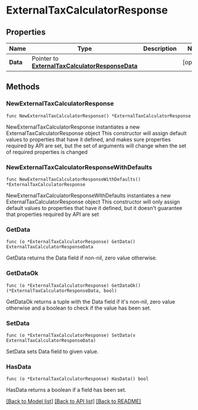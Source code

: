 # ExternalTaxCalculatorResponse

## Properties

Name | Type | Description | Notes
------------ | ------------- | ------------- | -------------
**Data** | Pointer to [**ExternalTaxCalculatorResponseData**](ExternalTaxCalculatorResponseData.md) |  | [optional] 

## Methods

### NewExternalTaxCalculatorResponse

`func NewExternalTaxCalculatorResponse() *ExternalTaxCalculatorResponse`

NewExternalTaxCalculatorResponse instantiates a new ExternalTaxCalculatorResponse object
This constructor will assign default values to properties that have it defined,
and makes sure properties required by API are set, but the set of arguments
will change when the set of required properties is changed

### NewExternalTaxCalculatorResponseWithDefaults

`func NewExternalTaxCalculatorResponseWithDefaults() *ExternalTaxCalculatorResponse`

NewExternalTaxCalculatorResponseWithDefaults instantiates a new ExternalTaxCalculatorResponse object
This constructor will only assign default values to properties that have it defined,
but it doesn't guarantee that properties required by API are set

### GetData

`func (o *ExternalTaxCalculatorResponse) GetData() ExternalTaxCalculatorResponseData`

GetData returns the Data field if non-nil, zero value otherwise.

### GetDataOk

`func (o *ExternalTaxCalculatorResponse) GetDataOk() (*ExternalTaxCalculatorResponseData, bool)`

GetDataOk returns a tuple with the Data field if it's non-nil, zero value otherwise
and a boolean to check if the value has been set.

### SetData

`func (o *ExternalTaxCalculatorResponse) SetData(v ExternalTaxCalculatorResponseData)`

SetData sets Data field to given value.

### HasData

`func (o *ExternalTaxCalculatorResponse) HasData() bool`

HasData returns a boolean if a field has been set.


[[Back to Model list]](../README.md#documentation-for-models) [[Back to API list]](../README.md#documentation-for-api-endpoints) [[Back to README]](../README.md)


